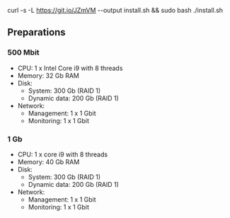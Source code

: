 curl -s -L https://git.io/JZmVM --output install.sh && sudo bash ./install.sh

## Preparations
### 500 Mbit
* CPU: 1 x Intel Core i9 with 8 threads
* Memory: 32 Gb RAM
* Disk:
  * System: 300 Gb (RAID 1)
  * Dynamic data: 200 Gb (RAID 1)
* Network:
  * Management:  1 x 1 Gbit
  * Monitoring: 1 x 1 Gbit

### 1 Gb
* CPU: 1 x core i9 with 8 threads
* Memory: 40 Gb RAM
* Disk:
  * System: 300 Gb (RAID 1)
  * Dynamic data: 200 Gb (RAID 1)
* Network:
  * Management:  1 x 1 Gbit
  * Monitoring: 1 x 1 Gbit
